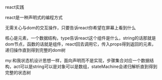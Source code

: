 react实践

react是一种声明式的编程方式

无需关心与dom的交互操作，只要告诉react你希望在屏幕上看到什么

核心是元素，一个数据结构，type告诉react这个组件是什么，string的话那就是dom节点，函数的话就是组件，react回去调用它，传入props得到返回的元素，递归操作直到得到完整的dom树

my:和我状态机设计思想一样，面向声明而不是实现，步骤集合对应一个数据结构，act可以是string可以是对象可以是数组，stateMachine会递归解析直到得到完整的状态树

